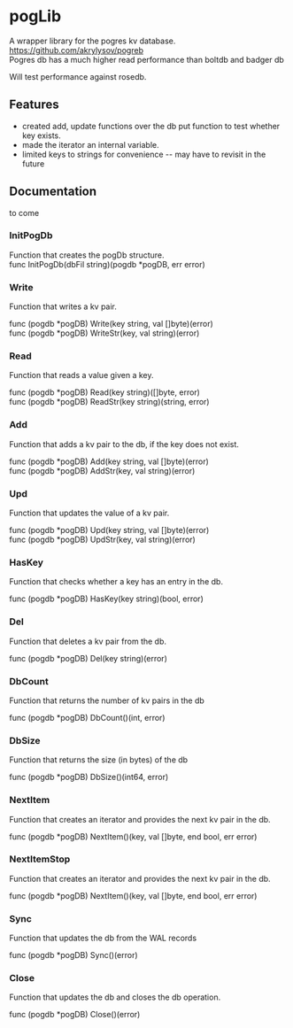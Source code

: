 # pogLib

A wrapper library for the pogres kv database.  
https://github.com/akrylysov/pogreb  
Pogres db has a much higher read performance than boltdb and badger db  

Will test performance against rosedb.  

## Features

 - created add, update functions over the db put function to test whether key exists.  
 - made the iterator an internal variable.  
 - limited keys to strings for convenience -- may have to revisit in the future  

## Documentation

to come

### InitPogDb

Function that creates the pogDb structure.  
func InitPogDb(dbFil string)(pogdb *pogDB, err error)  

### Write
Function that writes a kv pair.

func (pogdb *pogDB) Write(key string, val []byte)(error)  
func (pogdb *pogDB) WriteStr(key, val string)(error)  

 
### Read
Function that reads a value given a key.  

func (pogdb *pogDB) Read(key string)([]byte, error)  
func (pogdb *pogDB) ReadStr(key string)(string, error)  

### Add
Function that adds a kv pair to the db, if the key does not exist.

func (pogdb *pogDB) Add(key string, val []byte)(error)  
func (pogdb *pogDB) AddStr(key, val string)(error)  

### Upd
Function that updates the value of a kv pair.

func (pogdb *pogDB) Upd(key string, val []byte)(error)  
func (pogdb *pogDB) UpdStr(key, val string)(error)  

### HasKey
Function that checks whether a key has an entry in the db.  

func (pogdb *pogDB) HasKey(key string)(bool, error)  

### Del
Function that deletes a kv pair from the db.

func (pogdb *pogDB) Del(key string)(error)  

### DbCount
Function that returns the number of kv pairs in the db

func (pogdb *pogDB) DbCount()(int, error)  

### DbSize
Function that returns the size (in bytes) of the db

func (pogdb *pogDB) DbSize()(int64, error)  

### NextItem 
Function that creates an iterator and provides the next kv pair in the db.  

func (pogdb *pogDB) NextItem()(key, val []byte, end bool, err error)  

### NextItemStop
Function that creates an iterator and provides the next kv pair in the db.  

func (pogdb *pogDB) NextItem()(key, val []byte, end bool, err error)  

### Sync
Function that updates the db from the WAL records

func (pogdb *pogDB) Sync()(error)  

### Close
Function that updates the db and closes the db operation.  

func (pogdb *pogDB) Close()(error)  
